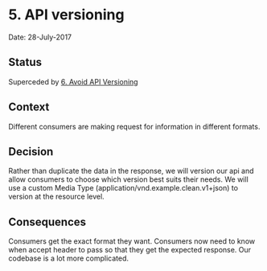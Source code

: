 # 5. API versioning

Date: 28-July-2017

## Status

Superceded by [6. Avoid API Versioning](0006-avoid-api-versioning.md)

## Context

Different consumers are making request for information in different formats.

## Decision

Rather than duplicate the data in the response, we will version our api and allow consumers to choose which version best suits their needs.
We will use a custom Media Type (application/vnd.example.clean.v1+json) to version at the resource level.

## Consequences

Consumers get the exact format they want.
Consumers now need to know when accept header to pass so that they get the expected response.
Our codebase is a lot more complicated.
